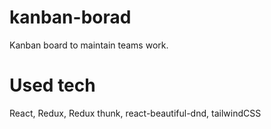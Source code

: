 # kanban-borad
Kanban board to maintain teams work.

# Used tech
React, Redux, Redux thunk, react-beautiful-dnd, tailwindCSS
